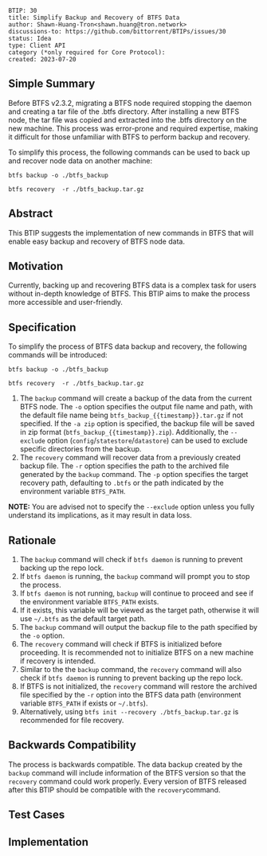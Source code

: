 
```
BTIP: 30
title: Simplify Backup and Recovery of BTFS Data
author: Shawn-Huang-Tron<shawn.huang@tron.network>
discussions-to: https://github.com/bittorrent/BTIPs/issues/30
status: Idea
type: Client API
category (*only required for Core Protocol): 
created: 2023-07-20
```

## Simple Summary

Before BTFS v2.3.2, migrating a BTFS node required stopping the daemon and creating a tar file of the .btfs directory. After installing a new BTFS node, the tar file was copied and extracted into the .btfs directory on the new machine. This process was error-prone and required expertise, making it difficult for those unfamiliar with BTFS to perform backup and recovery.

To simplify this process, the following commands can be used to back up and recover node data on another machine:

``` shell
btfs backup -o ./btfs_backup

btfs recovery  -r ./btfs_backup.tar.gz
```

## Abstract

This BTIP suggests the implementation of new commands in BTFS that will enable easy backup and recovery of BTFS node data.

## Motivation

Currently, backing up and recovering BTFS data is a complex task for users without in-depth knowledge of BTFS. This BTIP aims to make the process more accessible and user-friendly.

## Specification

To simplify the process of BTFS data backup and recovery, the following commands will be introduced:

```shell
btfs backup -o ./btfs_backup

btfs recovery  -r ./btfs_backup.tar.gz
```

1. The `backup` command will create a backup of the data from the current BTFS node. The `-o` option specifies the output file name and path, with the default file name being `btfs_backup_{{timestamp}}.tar.gz` if not specified. If the `-a zip` option is specified, the backup file will be saved in zip format (`btfs_backup_{{timestamp}}.zip`). Additionally, the `--exclude` option (`config`/`statestore`/`datastore`) can be used to exclude specific directories from the backup.
2. The `recovery` command will recover data from a previously created backup file. The `-r` option specifies the path to the archived file generated by the `backup` command. The `-p` option specifies the target recovery path, defaulting to `.btfs` or the path indicated by the environment variable `BTFS_PATH`.

**NOTE:** You are advised not to specify the `--exclude` option unless you fully understand its implications, as it may result in data loss.

## Rationale

1. The `backup` command will check if `btfs daemon` is running to prevent backing up the repo lock.
2. If `btfs daemon` is running, the `backup` command will prompt you to stop the process.
3. If `btfs daemon` is not running, `backup` will continue to proceed and see if the environment variable `BTFS_PATH` exists.
4. If it exists, this variable will be viewed as the target path, otherwise it will use `~/.btfs` as the default target path.
5. The `backup` command will output the backup file to the path specified by the `-o` option.
6. The `recovery` command will check if BTFS is initialized before proceeding. It is recommended not to initialize BTFS on a new machine if recovery is intended.
7. Similar to the the `backup` command, the `recovery` command will also check if `btfs daemon` is running to prevent backing up the repo lock.
8. If BTFS is not initialized, the `recovery` command will restore the archived file specified by the `-r` option into the BTFS data path (environment variable `BTFS_PATH` if exists or `~/.btfs`).
9. Alternatively, using `btfs init --recovery ./btfs_backup.tar.gz` is recommended for file recovery.

## Backwards Compatibility

The process is backwards compatible. The data backup created by the `backup` command will include information of the BTFS version so that the `recovery` command could work properly. Every version of BTFS released after this BTIP should be compatible with the `recovery`command.

## Test Cases

## Implementation
